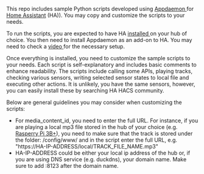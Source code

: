 This repo includes sample Python scripts developed using [Appdaemon ](https://appdaemon.readthedocs.io/en/latest/)for [Home Assistant](https://www.home-assistant.io/) (HA)). You may copy and customize the scripts to your needs.

To run the scripts, you are expected to have HA [installed ](https://www.home-assistant.io/installation/)on your hub of choice. You then need to install Appdaemon as an add-on to HA. You may need to check a [video ](https://www.youtube.com/watch?v=GVIS7GtqLpo&t=326s)for the necessary setup.

Once everything is installed, you need to customize the sample scripts to your needs. Each script is self-explanatory and includes basic comments to enhance readability.  The scripts include calling some APIs, playing tracks, checking various sensors, writing selected sensor states to local file and executing other actions. It is unlikely, you have the same sensors, however, you can easily install these by searching HA HACS community.

Below are general guidelines you may consider when customizing the scripts:

* For media_content_id, you need to enter the full URL. For instance, if you are playing a local mp3 file stored in the hub of your choice (e.g. [Rasperry Pi 3B+](https://www.raspberrypi.com/products/raspberry-pi-4-model-b/)), you need to make sure that the track is stored under the folder: /config/www/ and in the script enter the full URL, e.g. "https://HA-IP-ADDRESS/local/TRACK_FILE_NAME.mp3"
* HA-IP-ADDRESS could be either your local ip address of the hub or, if you are using DNS service (e.g. duckdns), your domain name. Make sure to add :8123 after the domain name.
